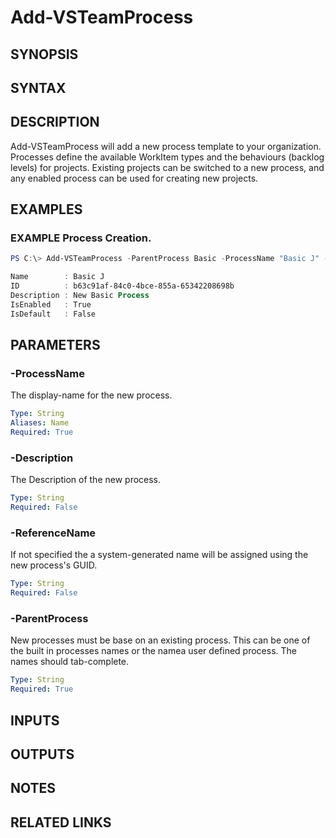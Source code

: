 <!-- #include "./common/header.md" -->

# Add-VSTeamProcess

## SYNOPSIS

<!-- #include "./synopsis/Add-VSTeamProcess.md" -->

## SYNTAX

## DESCRIPTION

Add-VSTeamProcess will add a new process template to your organization. Processes define the available WorkItem types and the behaviours (backlog levels) for projects. Existing projects can be switched to a new process, and any enabled process can be used for creating new projects.

## EXAMPLES

### EXAMPLE Process Creation.

```PowerShell
PS C:\> Add-VSTeamProcess -ParentProcess Basic -ProcessName "Basic J" -Description "New Basic Process" -ReferenceName "Custom.BASICJ"

Name        : Basic J
ID          : b63c91af-84c0-4bce-855a-65342208698b
Description : New Basic Process
IsEnabled   : True
IsDefault   : False
```

## PARAMETERS

### -ProcessName

The display-name for the new process. 

```yaml
Type: String
Aliases: Name
Required: True
```

### -Description

The Description of the new process.

```yaml
Type: String
Required: False
```

### -ReferenceName

If not specified the a system-generated name will be assigned using the new process's GUID.

```yaml
Type: String
Required: False
```

### -ParentProcess

New processes must be base on an existing process. This can be one of the built in processes names or the namea user defined process. The names should tab-complete.  

```yaml
Type: String
Required: True
```

## INPUTS

## OUTPUTS

## NOTES

## RELATED LINKS
